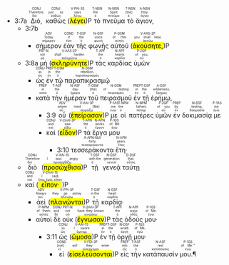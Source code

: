- <rt> 3:7a</rt> <RUBY><ruby><ruby>Διό,<rt>διό</rt></ruby><rt>Therefore,</rt></ruby><rt>CONJ</rt></RUBY> <RUBY><ruby><ruby>καθὼς<rt>καθώς</rt></ruby><rt>just as</rt></ruby><rt>CONJ</rt></RUBY> (<RUBY><ruby><ruby><mark class='verb'>λέγει</mark><rt>λέγω</rt></ruby><rt>says</rt></ruby><rt>V-PAI-3S</rt></RUBY>)P <RUBY><ruby><ruby>τὸ<rt>ὁ</rt></ruby><rt>the</rt></ruby><rt>T-NSN</rt></RUBY> <RUBY><ruby><ruby>πνεῦμα<rt>πνεῦμα</rt></ruby><rt>Spirit</rt></ruby><rt>N-NSN</rt></RUBY> <RUBY><ruby><ruby>τὸ<rt>ὁ</rt></ruby><rt>[the]</rt></ruby><rt>T-NSN</rt></RUBY> <RUBY><ruby><ruby>ἅγιον,<rt>ἅγιος</rt></ruby><rt>Holy:</rt></ruby><rt>A-NSN</rt></RUBY> 
	- <rt> 3:7b</rt> 
		- <RUBY><ruby><ruby>σήμερον<rt>σήμερον</rt></ruby><rt>Today</rt></ruby><rt>ADV</rt></RUBY> <RUBY><ruby><ruby>ἐὰν<rt>ἐάν</rt></ruby><rt>if</rt></ruby><rt>COND</rt></RUBY> <RUBY><ruby><ruby>τῆς<rt>ὁ</rt></ruby><rt>the</rt></ruby><rt>T-GSF</rt></RUBY> <RUBY><ruby><ruby>φωνῆς<rt>φωνή</rt></ruby><rt>voice</rt></ruby><rt>N-GSF</rt></RUBY> <RUBY><ruby><ruby>αὐτοῦ<rt>αὐτός</rt></ruby><rt>of Him</rt></ruby><rt>P-GSM</rt></RUBY> (<RUBY><ruby><ruby><mark class='verb'>ἀκούσητε,</mark><rt>ἀκούω</rt></ruby><rt>you shall hear,</rt></ruby><rt>V-AAS-2P</rt></RUBY>)P 
	- <rt> 3:8a</rt> <RUBY><ruby><ruby>μὴ<rt>μή</rt></ruby><rt>not</rt></ruby><rt>PRT-N</rt></RUBY> (<RUBY><ruby><ruby><mark class='verb'>σκληρύνητε</mark><rt>σκληρύνω</rt></ruby><rt>shall harden</rt></ruby><rt>V-AAS-2P</rt></RUBY>)P <RUBY><ruby><ruby>τὰς<rt>ὁ</rt></ruby><rt>the</rt></ruby><rt>T-APF</rt></RUBY> <RUBY><ruby><ruby>καρδίας<rt>καρδία</rt></ruby><rt>hearts</rt></ruby><rt>N-APF</rt></RUBY> <RUBY><ruby><ruby>ὑμῶν<rt>σύ</rt></ruby><rt>of you,</rt></ruby><rt>P-2GP</rt></RUBY> 
		- <RUBY><ruby><ruby>ὡς<rt>ὡς</rt></ruby><rt>as</rt></ruby><rt>CONJ</rt></RUBY> <RUBY><ruby><ruby>ἐν<rt>ἐν</rt></ruby><rt>in</rt></ruby><rt>PREP</rt></RUBY> <RUBY><ruby><ruby>τῷ<rt>ὁ</rt></ruby><rt>the</rt></ruby><rt>T-DSM</rt></RUBY> <RUBY><ruby><ruby>παραπικρασμῷ<rt>παραπικρασμός</rt></ruby><rt>rebellion,</rt></ruby><rt>N-DSM</rt></RUBY> 
		- <RUBY><ruby><ruby>κατὰ<rt>κατά</rt></ruby><rt>in</rt></ruby><rt>PREP</rt></RUBY> <RUBY><ruby><ruby>τὴν<rt>ὁ</rt></ruby><rt>the</rt></ruby><rt>T-ASF</rt></RUBY> <RUBY><ruby><ruby>ἡμέραν<rt>ἡμέρα</rt></ruby><rt>day</rt></ruby><rt>N-ASF</rt></RUBY> <RUBY><ruby><ruby>τοῦ<rt>ὁ</rt></ruby><rt>[the]</rt></ruby><rt>T-GSM</rt></RUBY> <RUBY><ruby><ruby>πειρασμοῦ<rt>πειρασμός</rt></ruby><rt>of testing</rt></ruby><rt>N-GSM</rt></RUBY> <RUBY><ruby><ruby>ἐν<rt>ἐν</rt></ruby><rt>in</rt></ruby><rt>PREP</rt></RUBY> <RUBY><ruby><ruby>τῇ<rt>ὁ</rt></ruby><rt>the</rt></ruby><rt>T-DSF</rt></RUBY> <RUBY><ruby><ruby>ἐρήμῳ,<rt>ἔρημος</rt></ruby><rt>wilderness,</rt></ruby><rt>A-DSF</rt></RUBY> 
			- <rt> 3:9</rt> <RUBY><ruby><ruby>οὗ<rt>οὗ</rt></ruby><rt>where</rt></ruby><rt>ADV</rt></RUBY> (<RUBY><ruby><ruby><mark class='verb'>ἐπείρασαν</mark><rt>πειράζω</rt></ruby><rt>tried [Me]</rt></ruby><rt>V-AAI-3P</rt></RUBY>)P <RUBY><ruby><ruby>με<rt>ἐγώ</rt></ruby><rt>me</rt></ruby><rt>P-1AS</rt></RUBY> <RUBY><ruby><ruby>οἱ<rt>ὁ</rt></ruby><rt>the</rt></ruby><rt>T-NPM</rt></RUBY> <RUBY><ruby><ruby>πατέρες<rt>πατήρ</rt></ruby><rt>fathers</rt></ruby><rt>N-NPM</rt></RUBY> <RUBY><ruby><ruby>ὑμῶν<rt>σύ</rt></ruby><rt>of you</rt></ruby><rt>P-2GP</rt></RUBY> <RUBY><ruby><ruby>ἐν<rt>ἐν</rt></ruby><rt>by</rt></ruby><rt>PREP</rt></RUBY> <RUBY><ruby><ruby>δοκιμασίᾳ<rt>δοκιμασία</rt></ruby><rt>testing,</rt></ruby><rt>N-DSF</rt></RUBY> <RUBY><ruby><ruby>με<rt>ἐγώ</rt></ruby><rt>me</rt></ruby><rt>P-1AS</rt></RUBY> 
			- <RUBY><ruby><ruby>καὶ<rt>καί</rt></ruby><rt>and</rt></ruby><rt>CONJ</rt></RUBY> (<RUBY><ruby><ruby><mark class='verb'>εἶδον</mark><rt>εἴδω</rt></ruby><rt>saw</rt></ruby><rt>V-2AAI-3P</rt></RUBY>)P <RUBY><ruby><ruby>τὰ<rt>ὁ</rt></ruby><rt>the</rt></ruby><rt>T-APN</rt></RUBY> <RUBY><ruby><ruby>ἔργα<rt>ἔργον</rt></ruby><rt>works</rt></ruby><rt>N-APN</rt></RUBY> <RUBY><ruby><ruby>μου<rt>ἐγώ</rt></ruby><rt>of Me</rt></ruby><rt>P-1GS</rt></RUBY> 
				- <rt> 3:10</rt> <RUBY><ruby><ruby>τεσσεράκοντα<rt>τεσσαράκοντα</rt></ruby><rt>forty</rt></ruby><rt>A-APN-NUI</rt></RUBY> <RUBY><ruby><ruby>ἔτη·<rt>ἔτος</rt></ruby><rt>years.</rt></ruby><rt>N-APN</rt></RUBY> 
	- <RUBY><ruby><ruby>διὸ<rt>διό</rt></ruby><rt>Therefore</rt></ruby><rt>CONJ</rt></RUBY> (<RUBY><ruby><ruby><mark class='verb'>προσώχθισα</mark><rt>προσοχθίζω</rt></ruby><rt>I was angry</rt></ruby><rt>V-AAI-1S</rt></RUBY>)P <RUBY><ruby><ruby>τῇ<rt>ὁ</rt></ruby><rt>with the</rt></ruby><rt>T-DSF</rt></RUBY> <RUBY><ruby><ruby>γενεᾷ<rt>γενεά</rt></ruby><rt>generation</rt></ruby><rt>N-DSF</rt></RUBY> <RUBY><ruby><ruby>ταύτῃ<rt>οὗτος</rt></ruby><rt>that,</rt></ruby><rt>D-DSF</rt></RUBY> 
	- <RUBY><ruby><ruby>καὶ<rt>καί</rt></ruby><rt>and</rt></ruby><rt>CONJ</rt></RUBY> (<RUBY><ruby><ruby><mark class='verb'>εἶπον·</mark><rt>ἔπω, ἐρῶ, εἶπον</rt></ruby><rt>I said,</rt></ruby><rt>V-2AAI-1S</rt></RUBY>)P 
		- <RUBY><ruby><ruby>ἀεὶ<rt>ἀεί</rt></ruby><rt>Always</rt></ruby><rt>ADV</rt></RUBY> (<RUBY><ruby><ruby><mark class='verb'>πλανῶνται</mark><rt>πλανάω</rt></ruby><rt>they go astray</rt></ruby><rt>V-PPI-3P</rt></RUBY>)P <RUBY><ruby><ruby>τῇ<rt>ὁ</rt></ruby><rt>in the</rt></ruby><rt>T-DSF</rt></RUBY> <RUBY><ruby><ruby>καρδίᾳ·<rt>καρδία</rt></ruby><rt>heart</rt></ruby><rt>N-DSF</rt></RUBY> 
		- <RUBY><ruby><ruby>αὐτοὶ<rt>αὐτός</rt></ruby><rt>of them;</rt></ruby><rt>P-NPM</rt></RUBY> <RUBY><ruby><ruby>δὲ<rt>δέ</rt></ruby><rt>and</rt></ruby><rt>CONJ</rt></RUBY> <RUBY><ruby><ruby>οὐκ<rt>οὐ</rt></ruby><rt>not</rt></ruby><rt>PRT-N</rt></RUBY> (<RUBY><ruby><ruby><mark class='verb'>ἔγνωσαν</mark><rt>γινώσκω</rt></ruby><rt>have they known</rt></ruby><rt>V-2AAI-3P</rt></RUBY>)P <RUBY><ruby><ruby>τὰς<rt>ὁ</rt></ruby><rt>the</rt></ruby><rt>T-APF</rt></RUBY> <RUBY><ruby><ruby>ὁδούς<rt>ὁδός</rt></ruby><rt>ways</rt></ruby><rt>N-APF</rt></RUBY> <RUBY><ruby><ruby>μου·<rt>ἐγώ</rt></ruby><rt>of Me;</rt></ruby><rt>P-1GS</rt></RUBY> 
			- <rt> 3:11</rt> <RUBY><ruby><ruby>ὡς<rt>ὡς</rt></ruby><rt>so</rt></ruby><rt>CONJ</rt></RUBY> (<RUBY><ruby><ruby><mark class='verb'>ὤμοσα</mark><rt>ὄμνυμι</rt></ruby><rt>I swore</rt></ruby><rt>V-AAI-1S</rt></RUBY>)P <RUBY><ruby><ruby>ἐν<rt>ἐν</rt></ruby><rt>in</rt></ruby><rt>PREP</rt></RUBY> <RUBY><ruby><ruby>τῇ<rt>ὁ</rt></ruby><rt>the</rt></ruby><rt>T-DSF</rt></RUBY> <RUBY><ruby><ruby>ὀργῇ<rt>ὀργή</rt></ruby><rt>wrath</rt></ruby><rt>N-DSF</rt></RUBY> <RUBY><ruby><ruby>μου·<rt>ἐγώ</rt></ruby><rt>of Me,</rt></ruby><rt>P-1GS</rt></RUBY> 
				- <RUBY><ruby><ruby>εἰ<rt>εἰ</rt></ruby><rt>[not]</rt></ruby><rt>COND</rt></RUBY> (<RUBY><ruby><ruby><mark class='verb'>εἰσελεύσονται</mark><rt>εἰσέρχομαι</rt></ruby><rt>will they enter</rt></ruby><rt>V-FDI-3P</rt></RUBY>)P <RUBY><ruby><ruby>εἰς<rt>εἰς</rt></ruby><rt>into</rt></ruby><rt>PREP</rt></RUBY> <RUBY><ruby><ruby>τὴν<rt>ὁ</rt></ruby><rt>the</rt></ruby><rt>T-ASF</rt></RUBY> <RUBY><ruby><ruby>κατάπαυσίν<rt>κατάπαυσις</rt></ruby><rt>rest</rt></ruby><rt>N-ASF</rt></RUBY> <RUBY><ruby><ruby>μου.¶<rt>ἐγώ</rt></ruby><rt>of Me.’”</rt></ruby><rt>P-1GS</rt></RUBY> 